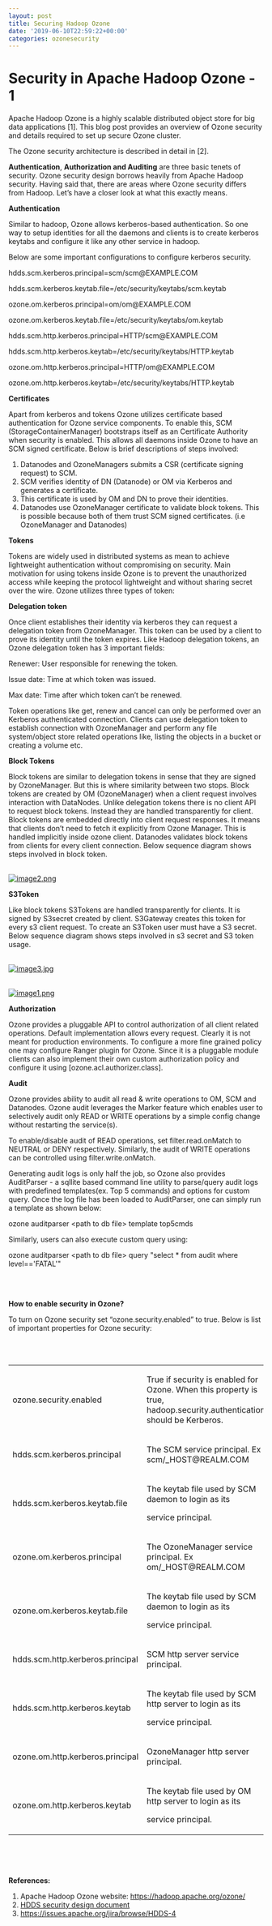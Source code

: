 ```yaml
---
layout: post
title: Securing Hadoop Ozone
date: '2019-06-10T22:59:22+00:00'
categories: ozonesecurity
---
```

<h1>Security in Apache Hadoop Ozone - 1</h1>
<p>Apache Hadoop Ozone is a highly scalable distributed object store for big data applications [1]. This blog post provides an overview of Ozone security and details required to set up secure Ozone cluster.</p>
<p>The Ozone security architecture is described in detail in [2].</p>
<p><strong>Authentication</strong>, <strong>Authorization and Auditing</strong> are three basic tenets of security. Ozone security design borrows heavily from Apache Hadoop security. Having said that, there are areas where Ozone security differs from Hadoop. Let&rsquo;s have a closer look at what this exactly means.</p>
<p><strong>Authentication</strong></p>
<p>Similar to hadoop, Ozone allows kerberos-based authentication. So one way to setup identities for all the daemons and clients is to create kerberos keytabs and configure it like any other service in hadoop.</p>
<p>Below are some important configurations to configure kerberos security.</p>
<p>hdds.scm.kerberos.principal=scm/scm@EXAMPLE.COM</p>
<p>hdds.scm.kerberos.keytab.file=/etc/security/keytabs/scm.keytab</p>
<p>ozone.om.kerberos.principal=om/om@EXAMPLE.COM</p>
<p>ozone.om.kerberos.keytab.file=/etc/security/keytabs/om.keytab</p>
<p>hdds.scm.http.kerberos.principal=HTTP/scm@EXAMPLE.COM</p>
<p>hdds.scm.http.kerberos.keytab=/etc/security/keytabs/HTTP.keytab</p>
<p>ozone.om.http.kerberos.principal=HTTP/om@EXAMPLE.COM</p>
<p>ozone.om.http.kerberos.keytab=/etc/security/keytabs/HTTP.keytab</p>
<p><strong>Certificates</strong></p>
<p>Apart from kerberos and tokens Ozone utilizes certificate based authentication for Ozone service components. To enable this, SCM (StorageContainerManager) bootstraps itself as an Certificate Authority when security is enabled. This allows all daemons inside Ozone to have an SCM signed certificate. Below is brief descriptions of steps involved:</p>
<ol>
<li>Datanodes and OzoneManagers submits a CSR (certificate signing request) to SCM.</li>
<li>SCM verifies identity of DN (Datanode) or OM via Kerberos and generates a certificate.</li>
<li>This certificate is used by OM and DN to prove their identities.</li>
<li>Datanodes use OzoneManager certificate to validate block tokens. This is possible because both of them trust SCM signed certificates. (i.e OzoneManager and Datanodes)</li>
</ol>
<p><strong>Tokens</strong></p>
<p>Tokens are widely used in distributed systems as mean to achieve lightweight authentication without compromising on security. Main motivation for using tokens inside Ozone is to prevent the unauthorized access while keeping the protocol lightweight and without sharing secret over the wire. Ozone utilizes three types of token:</p>
<p><strong>Delegation token</strong></p>
<p>Once client establishes their identity via kerberos they can request a delegation token from OzoneManager. This token can be used by a client to prove its identity until the token expires. Like Hadoop delegation tokens, an Ozone delegation token has 3 important fields:</p>
<p>Renewer: User responsible for renewing the token.</p>
<p>Issue date: Time at which token was issued.</p>
<p>Max date: Time after which token can&rsquo;t be renewed.</p>
<p>Token operations like get, renew and cancel can only be performed over an Kerberos authenticated connection. Clients can use delegation token to establish connection with OzoneManager and perform any file system/object store related operations like, listing the objects in a bucket or creating a volume etc.</p>
<p><strong>Block Tokens</strong></p>
<p>Block tokens are similar to delegation tokens in sense that they are signed by OzoneManager. But this is where similarity between two stops. Block tokens are created by OM (OzoneManager) when a client request involves interaction with DataNodes. Unlike delegation tokens there is no client API to request block tokens. Instead they are handled transparently for client. Block tokens are embedded directly into client request responses. It means that clients don&rsquo;t need to fetch it explicitly from Ozone Manager. This is handled implicitly inside ozone client. Datanodes validates block tokens from clients for every client connection. Below sequence diagram shows steps involved in block token.</p>
<p><br /><a href="https://blogs.apache.org/ozonesecurity/mediaresource/dde0b443-4674-4c5e-9b90-06864297b1c5"><img src="https://blogs.apache.org/ozonesecurity/mediaresource/dde0b443-4674-4c5e-9b90-06864297b1c5?t=true" alt="image2.png"></img></a><br /></p>
<p><strong>S3Token</strong></p>
<p>Like block tokens S3Tokens are handled transparently for clients. It is signed by S3secret created by client. S3Gateway creates this token for every s3 client request. To create an S3Token user must have a S3 secret. Below sequence diagram shows steps involved in s3 secret and S3 token usage.<br /><br /></p><a href="https://blogs.apache.org/ozonesecurity/mediaresource/9a0a4614-742c-4a25-9b7e-dd04409e775f">
<img src="https://blogs.apache.org/ozonesecurity/mediaresource/9a0a4614-742c-4a25-9b7e-dd04409e775f?t=true" alt="image3.jpg"></img></a>

<p><br /><a href="https://blogs.apache.org/ozonesecurity/mediaresource/1388187b-4f08-4c3b-9bc7-58ad6d872071"><img src="https://blogs.apache.org/ozonesecurity/mediaresource/1388187b-4f08-4c3b-9bc7-58ad6d872071?t=true" alt="image1.png"></img></a><br /></p>
<p><strong>Authorization</strong></p>
<p>Ozone provides a pluggable API to control authorization of all client related operations. Default implementation allows every request. Clearly it is not meant for production environments. To configure a more fine grained policy one may configure Ranger plugin for Ozone. Since it is a pluggable module clients can also implement their own custom authorization policy and configure it using [ozone.acl.authorizer.class].</p>
<p><strong>Audit</strong></p>
<p>Ozone provides ability to audit all read &amp; write operations to OM, SCM and Datanodes. Ozone audit leverages the Marker feature which enables user to selectively audit only READ or WRITE operations by a simple config change without restarting the service(s).</p>
<p>To enable/disable audit of READ operations, set filter.read.onMatch to NEUTRAL or DENY respectively. Similarly, the audit of WRITE operations can be controlled using filter.write.onMatch.</p>
<p>Generating audit logs is only half the job, so Ozone also provides AuditParser - a sqllite based command line utility to parse/query audit logs with predefined templates(ex. Top 5 commands) and options for custom query. Once the log file has been loaded to AuditParser, one can simply run a template as shown below:</p>
<p>ozone auditparser &lt;path to db file&gt; template top5cmds</p>
<p>Similarly, users can also execute custom query using:</p>
<p>ozone auditparser &lt;path to db file&gt; query "select * from audit where level=='FATAL'"</p>
<p><br /><br /></p>
<p><strong>How to enable security in Ozone?</strong></p>
<p>To turn on Ozone security set &ldquo;ozone.security.enabled&rdquo; to true. Below is list of important properties for Ozone security:</p>
<p><br /><br /></p>
<table>
<tbody>
<tr>
<td>
<p>ozone.security.enabled</p>
</td>
<td>
<p>True if security is enabled for Ozone. When this property is true, hadoop.security.authentication should be Kerberos.</p>
</td>
</tr>
<tr>
<td>
<p>hdds.scm.kerberos.principal</p>
</td>
<td>
<p>The SCM service principal. Ex scm/_HOST@REALM.COM</p>
</td>
</tr>
<tr>
<td>
<p>hdds.scm.kerberos.keytab.file</p>
</td>
<td>
<p>The keytab file used by SCM daemon to login as its</p>
<p>service principal.</p>
</td>
</tr>
<tr>
<td>
<p>ozone.om.kerberos.principal</p>
</td>
<td>
<p>The OzoneManager service principal. Ex om/_HOST@REALM.COM</p>
</td>
</tr>
<tr>
<td>
<p>ozone.om.kerberos.keytab.file</p>
</td>
<td>
<p>The keytab file used by SCM daemon to login as its</p>
<p>service principal.</p>
</td>
</tr>
<tr>
<td>
<p>hdds.scm.http.kerberos.principal</p>
</td>
<td>
<p>SCM http server service principal.</p>
</td>
</tr>
<tr>
<td>
<p>hdds.scm.http.kerberos.keytab</p>
</td>
<td>
<p>The keytab file used by SCM http server to login as its</p>
<p>service principal.</p>
</td>
</tr>
<tr>
<td>
<p>ozone.om.http.kerberos.principal</p>
</td>
<td>
<p>OzoneManager http server principal.</p>
</td>
</tr>
<tr>
<td>
<p>ozone.om.http.kerberos.keytab</p>
</td>
<td>
<p>The keytab file used by OM http server to login as its</p>
<p>service principal.</p>
</td>
</tr>
</tbody>
</table>
<p><br /><br /><br /></p>
<p><strong>References:</strong></p>
<ol>
<li>Apache Hadoop Ozone website: <a href="https://hadoop.apache.org/ozone/">https://hadoop.apache.org/ozone/</a></li>
<li><a href="https://issues.apache.org/jira/secure/attachment/12911638/HadoopStorageLayerSecurity.pdf">HDDS security design document</a></li>
<li><a href="https://issues.apache.org/jira/browse/HDDS-4">https://issues.apache.org/jira/browse/HDDS-4</a></li>
</ol>
<p><br /><br /></p>
